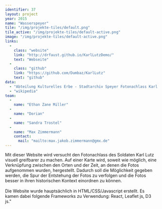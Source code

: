 ```yaml
---
identifier: 37
layout: project
year: 2015
name: "Wasserspeyer"
tile: "/img/projekte-tiles/default.png"
tile_active: "/img/projekte-tiles/default-active.png"
image: "/img/projekte-tiles/default-active.png"
links:
  -
    class: "website"
    link: "http://drfaust.github.io/KarlLutzDemo/"
    text: "Webseite"
  -
    class: "github"
    link: "https://github.com/Dumbaz/KarlLutz"
    text: "github"
data:
  - "Abteilung Kulturelles Erbe - Stadtarchiv Speyer Fotonachlass Karl Lutz"
  - "wikipedia"
team:
  -
    name: "Ethan Zane Miller"
  -
    name: "Dorian"
  -
    name: "Sandra Trostel"
  -
    name: "Max Zimmermann"
    contact:
      mail: "mailto:max.jakob.zimmermann@gmx.de"
---
```

Mit dieser Website wird versucht den Fotonachlass des Soldaten Karl Lutz visuell greifbarer zu machen. Auf einer Karte
wird, soweit wie möglich, eine Verknüpfung zwischen den Orten und der Zeit, an denen die Fotos aufgenommen wurden,
hergestellt. Dadurch soll die Möglichkeit gegeben werden, die Spur der Entstehung der Fotos zu verfolgen und die Fotos
besser in ihren historischen Kontext einordnen zu können. <br /><br />Die Website wurde hauptsächlich in
HTML/CSS/Javascript erstellt. Es kamen dabei folgende Frameworks zu Verwendung: React, Leaflet js, D3 js."
